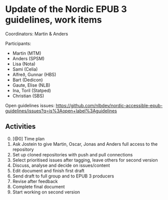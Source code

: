 Update of the Nordic EPUB 3 guidelines, work items
================================================

Coordinators: Martin & Anders

Participants: 
- Martin (MTM)
- Anders (SPSM)
- Lisa (Nota)
- Sami (Celia)
- Alfreð, Gunnar (HBS)
- Bart (Dedicon)
- Gaute, Elise (NLB)
- Ina, Toril (Statped)
- Christian (SBS)


Open guidelines issues: https://github.com/nlbdev/nordic-accessible-epub-guidelines/issues?q=is%3Aopen+label%3Aguidelines

## Activities
0. [@0] Time plan
1. Ask Jostein to give Martin, Oscar, Jonas and Anders full access to the repository
2. Set up cloned repositories with push and pull connections
3. Select prioritised issues after tagging, leave others for second version
4. Discuss, analyse and decide on issues/content
5. Edit document and finish first draft
6. Send draft to full group and to EPUB 3 producers
7. Revise after feedback
8. Complete final document 
9. Start working on second version
